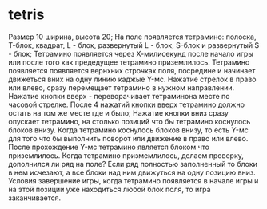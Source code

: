 # tetris

Размер 10 ширина, высота 20;
На поле появляется тетрамино: полоска, Т-блок, квадрат, L - блок, развернутый L - блок, S-блок и развернутый S - блок;
Тетрамино появляется через Х-милисекунд после начало игры или после того как предедущее тетрамино приземлилось. 
Тетрамино появляется появляется вернхних строчках поля, посредине и начинает движеться вних на одну линию каджые Y-мс.
Нажатие стрелок в право или влево, сразу перемещает тетрамино в нужном направлении. 
Нажатие кнопки вверх - переворачивает тетраминона месте по часовой стрелке. После 4 нажатий кнопки вверх тетрамино должно остать на том же месте где и было;
Нажатие кнопки вниз сразу опускает тетрамино, на столько позиций что бы тетрамино коснулось блоков внизу. 
Когда тетрамино коснулось блоков внизу, то есть Y-мс для того что бы выполнить поворот или движение в право или влево.
После прохождение Y-мс тетрамино является блоком что приземлилось.
Когда тетрамино призмемлилось, делаем проверку, дополнился ли ряд на поле?
Если ряд полностью заполненный то блоки в нем исчезают, а все блоки над ним движуться на одну позицию вниз.
Условия завершение игры, когда тетрамино появляется в начале игры и на этой позиции уже находиться любой блок поля, то игра заканчивается.
